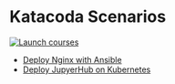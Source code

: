 # Katacoda Scenarios
[![Launch courses](https://img.shields.io/badge/Katacoda-launch_courses-%234183c4)](https://katacoda.com/manics/)

- [Deploy Nginx with Ansible](https://katacoda.com/manics/scenarios/ansible-nginx-ubuntu)
- [Deploy JupyerHub on Kubernetes](https://katacoda.com/manics/scenarios/jupyterhub-kubernetes)
